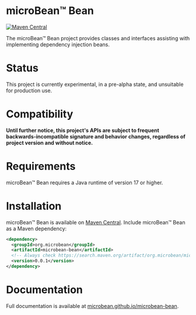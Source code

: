 # microBean™ Bean

[![Maven Central](https://maven-badges.herokuapp.com/maven-central/org.microbean/microbean-bean/badge.svg)](https://maven-badges.herokuapp.com/maven-central/org.microbean/microbean-bean)

The microBean™ Bean project provides classes and interfaces assisting
with implementing dependency injection beans.

# Status

This project is currently experimental, in a pre-alpha state, and
unsuitable for production use.

# Compatibility

**Until further notice, this project's APIs are subject to frequent
backwards-incompatible signature and behavior changes, regardless of
project version and without notice.**

# Requirements

microBean™ Bean requires a Java runtime of version 17 or higher.

# Installation

microBean™ Bean is available on [Maven
Central](https://search.maven.org/).  Include microBean™ Bean as a
Maven dependency:

```xml
<dependency>
  <groupId>org.microbean</groupId>
  <artifactId>microbean-bean</artifactId>
  <!-- Always check https://search.maven.org/artifact/org.microbean/microbean-bean for up-to-date available versions. -->
  <version>0.0.1</version>
</dependency>
```

# Documentation

Full documentation is available at
[microbean.github.io/microbean-bean](https://microbean.github.io/microbean-bean/).
